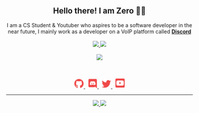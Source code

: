 <h2 align="center">
    Hello there! I am <strong>Zero</strong> 👋🏻
</h2>
<p align="center">
    I am a CS Student & Youtuber who aspires to be a software developer in the near future, I mainly work as a developer on a VoIP platform called <strong> <a href="https://discord.com">Discord</a></strong>
<br>
<br>
<a href="https://github.com/DetectiveNightPrime/">
        <img src="https://komarev.com/ghpvc/?username=DetectiveNightPrime&color=red" />
        <img src="https://discord.com/widget?id=979322180288520193&theme=dark" />
  </a> 
<br>
<br>
<a href="https://discord.com/users/920461406653001781">
        <img src="https://lanyard-profile-readme.vercel.app/api/920461406653001781?idleMessage=%22May%20The%20Code%20Be%20With%20you%22&borderRadius=25px" />
    </a>
</p>
&nbsp;
<p align="center">
    <a href="https://github.com/DetectiveNightPrime/">
        <img src="./assets/icons/other/github-solid.svg/" width="25px" />
    </a>
    &nbsp;
    <a href="https://discord.com/users/920461406653001781">
        <img src="./assets/icons/other/discord-solid.svg/" width="25px" />
    </a>
    &nbsp;
    <a href="https://twitter.com/DetectiveNightPrime/">
        <img src="./assets/icons/other/twitter-solid.svg/" width="25px" />
    </a>
    &nbsp;
    <a href="https://www.youtube.com/c/DetectiveNightPrime">
        <img src="./assets/icons/other/youtube-solid.svg/" width="25px" />
    </a>
</p>
<hr/>
<p align="center">
    <a href="https://github.com/DetectiveNightPrime/">
        <img src="https://github-readme-streak-stats.herokuapp.com?user=DetectiveNightPrime&hide_border=true&background=0D1117&currStreakLabel=FFFFFF&sideLabels=FFFFFF&currStreakNum=FFFFFF&dates=FFFFFF&sideNums=FFFFFF&fire=f04848&ring=f04848&stroke=FFFFFFFF)](https://git.io/streak-stats" />
  </a> 
  <a href="https://github.com/DetectiveNightPrime/">
        <img src="https://github-readme-stats.vercel.app/api?username=DetectiveNightPrime&show_icons=true&theme=gruvbox" />
  </a> 
<br>
